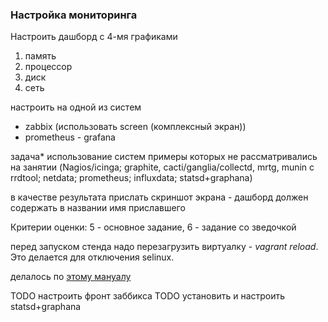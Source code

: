 ### Настройка мониторинга ###

Настроить дашборд с 4-мя графиками

1) память
2) процессор
3) диск
4) сеть

настроить на одной из систем

- zabbix (использовать screen (комплексный экран))
- prometheus - grafana

задача* использование систем примеры которых не рассматривались на занятии (Nagios/icinga; graphite, cacti/ganglia/collectd, mrtg, munin с rrdtool; netdata; prometheus; influxdata; statsd+graphana)

в качестве результата прислать скриншот экрана - дашборд должен содержать в названии имя приславшего

Критерии оценки: 5 - основное задание, 6 - задание со зведочкой

перед запуском стенда надо перезагрузить виртуалку - _vagrant reload_. Это делается для отключения selinux.

делалось по [этому мануалу](https://serveradmin.ru/ustanovka-i-nastroyka-zabbix-4-0/) 

TODO настроить фронт заббикса
TODO установить и настроить statsd+graphana